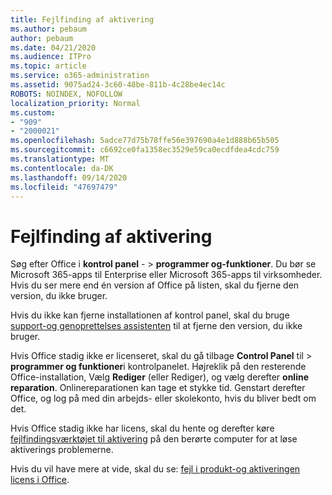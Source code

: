 ```yaml
---
title: Fejlfinding af aktivering
ms.author: pebaum
author: pebaum
ms.date: 04/21/2020
ms.audience: ITPro
ms.topic: article
ms.service: o365-administration
ms.assetid: 9075ad24-3c60-48be-811b-4c28be4ec14c
ROBOTS: NOINDEX, NOFOLLOW
localization_priority: Normal
ms.custom:
- "909"
- "2000021"
ms.openlocfilehash: 5adce77d75b78ffe56e397690a4e1d888b65b505
ms.sourcegitcommit: c6692ce0fa1358ec3529e59ca0ecdfdea4cdc759
ms.translationtype: MT
ms.contentlocale: da-DK
ms.lasthandoff: 09/14/2020
ms.locfileid: "47697479"
---
```

# <a name="activation-troubleshooting"></a>Fejlfinding af aktivering

Søg efter Office i **kontrol panel** - \> **programmer og-funktioner**. Du bør se Microsoft 365-apps til Enterprise eller Microsoft 365-apps til virksomheder. Hvis du ser mere end én version af Office på listen, skal du fjerne den version, du ikke bruger.
  
Hvis du ikke kan fjerne installationen af kontrol panel, skal du bruge [support-og genoprettelses assistenten](https://aka.ms/SARA-OfficeUninstall-Alchemy) til at fjerne den version, du ikke bruger.
  
Hvis Office stadig ikke er licenseret, skal du gå tilbage **Control Panel** til \> **programmer og funktioner**i kontrolpanelet. Højreklik på den resterende Office-installation, Vælg **Rediger** (eller Rediger), og vælg derefter **online reparation**. Onlinereparationen kan tage et stykke tid. Genstart derefter Office, og log på med din arbejds- eller skolekonto, hvis du bliver bedt om det.
  
Hvis Office stadig ikke har licens, skal du hente og derefter køre [fejlfindingsværktøjet til aktivering](https://aka.ms/SARA-OfficeActivation-Alchemy) på den berørte computer for at løse aktiverings problemerne.
  
Hvis du vil have mere at vide, skal du se: [fejl i produkt-og aktiveringen licens i Office](https://support.office.com/article/0d23d3c0-c19c-4b2f-9845-5344fedc4380).
